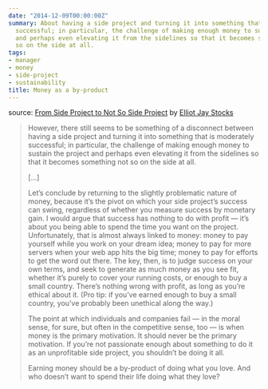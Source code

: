 ```yaml
---
date: "2014-12-09T00:00:00Z"
summary: About having a side project and turning it into something that is moderately
  successful; in particular, the challenge of making enough money to sustain the project
  and perhaps even elevating it from the sidelines so that it becomes something not
  so on the side at all.
tags:
- manager
- money
- side-project
- sustainability
title: Money as a by-product
---
```


source: [From Side Project to Not So Side Project][1] by [Elliot Jay Stocks][2]

> However, there still seems to be something of a disconnect between having a side project and turning it into something that is moderately successful; in particular, the challenge of making enough money to sustain the project and perhaps even elevating it from the sidelines so that it becomes something not so on the side at all.
>
> [...]
>
> Let’s conclude by returning to the slightly problematic nature of money, because it’s the pivot on which your side project’s success can swing, regardless of whether you measure success by monetary gain. I would argue that success has nothing to do with profit — it’s about you being able to spend the time you want on the project. Unfortunately, that is almost always linked to money: money to pay yourself while you work on your dream idea; money to pay for more servers when your web app hits the big time; money to pay for efforts to get the word out there. The key, then, is to judge success on your own terms, and seek to generate as much money as you see fit, whether it’s purely to cover your running costs, or enough to buy a small country. There’s nothing wrong with profit, as long as you’re ethical about it. (Pro tip: if you’ve earned enough to buy a small country, you’ve probably been unethical along the way.)
>
> The point at which individuals and companies fail — in the moral sense, for sure, but often in the competitive sense, too — is when money is the primary motivation. It should never be the primary motivation. If you’re not passionate enough about something to do it as an unprofitable side project, you shouldn’t be doing it all.
>
> Earning money should be a by-product of doing what you love. And who doesn’t want to spend their life doing what they love?

 [1]: http://24ways.org/2011/from-side-project-to-not-so-side-project/
 [2]: http://24ways.org/authors/elliotjaystocks/
